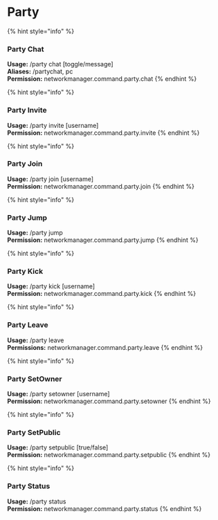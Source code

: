 # Party

{% hint style="info" %}
###  **Party Chat**

**Usage:** /party chat \[toggle/message\]  
**Aliases:** /partychat, pc  
**Permission:** networkmanager.command.party.chat
{% endhint %}

{% hint style="info" %}
###  **Party Invite**

**Usage:** /party invite \[username\]  
**Permission:** networkmanager.command.party.invite
{% endhint %}

{% hint style="info" %}
###  **Party Join**

**Usage:** /party join \[username\]  
**Permission:** networkmanager.command.party.join
{% endhint %}

{% hint style="info" %}
###  **Party Jump**

**Usage:** /party jump  
**Permission:** networkmanager.command.party.jump
{% endhint %}

{% hint style="info" %}
###  **Party Kick**

**Usage:** /party kick \[username\]  
**Permission:** networkmanager.command.party.kick
{% endhint %}

{% hint style="info" %}
###  **Party Leave**

**Usage:** /party leave  
**Permissions:** networkmanager.command.party.leave
{% endhint %}

{% hint style="info" %}
###  **Party SetOwner**

**Usage:** /party setowner \[username\]   
**Permission:** networkmanager.command.party.setowner
{% endhint %}

{% hint style="info" %}
### **Party SetPublic**

**Usage:** /party setpublic \[true/false\]  
**Permission:** networkmanager.command.party.setpublic
{% endhint %}

{% hint style="info" %}
### **Party Status**

**Usage:** /party status  
**Permission:** networkmanager.command.party.status
{% endhint %}

